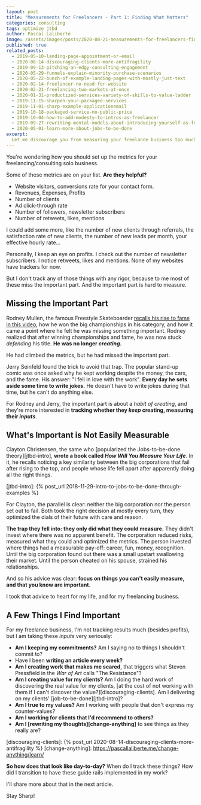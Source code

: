 ```yaml
---
layout: post
title: "Measurements for Freelancers - Part 1: Finding What Matters"
categories: consulting
tags: optimize jtbd
author: Pascal Laliberté
image: /assets/images/posts/2020-08-21-measurements-for-freelancers-finding-what-matters.jpg
published: true
related_posts:
  - 2019-05-10-landing-page-appointment-or-email
  - 2020-08-14-discouraging-clients-more-antifragility
  - 2019-09-13-pitching-an-edgy-consulting-engagement
  - 2020-05-29-funnels-explain-minority-purchase-scenarios
  - 2020-05-22-bunch-of-example-landing-pages-with-mostly-just-text
  - 2020-02-14-freelancer-no-need-for-website
  - 2020-02-21-freelancing-two-markets-at-once
  - 2020-01-31-productized-services-variety-of-skills-to-value-ladder
  - 2019-11-15-sharpen-your-packaged-services
  - 2019-11-01-sharp-example-applicationemail
  - 2019-10-18-packaged-service-no-public-price
  - 2019-10-04-how-to-add-modesty-to-intros-as-freelancer
  - 2019-09-27-rewriting-mental-models-about-introducing-yourself-as-freelancer
  - 2020-05-01-learn-more-about-jobs-to-be-done
excerpt:
  Let me discourage you from measuring your freelance business too much. The common metrics just don't matter, and what matters is hard to measure.
---
```


You're wondering how you should set up the metrics for your freelancing/consulting solo business.

Some of these metrics are on your list. **Are they helpful?**

* Website visitors, conversions rate for your contact form.
* Revenues, Expenses, Profits
* Number of clients
* Ad click-through rate
* Number of followers, newsletter subscribers
* Number of retweets, likes, mentions

I could add some more, like the number of new clients through referrals, the satisfaction rate of new clients, the number of new leads per month, your effective hourly rate...

Personally, I keep an eye on profits. I check out the number of newsletter subscribers. I notice retweets, likes and mentions. None of my websites have trackers for now.

But I don't track any of those things with any rigor, because to me most of these miss the important part. And the important part is hard to measure.

## Missing the Important Part

Rodney Mullen, the famous Freestyle Skateboarder [recalls his rise to fame in this video][rodney], how he won the big championships in his category, and how it came a point where he felt he was missing something important. Rodney realized that after winning championships and fame, he was now stuck _defending_ his title. **He was no longer _creating_.**

He had climbed the metrics, but he had missed the important part.

[rodney]: https://www.ted.com/talks/rodney_mullen_pop_an_ollie_and_innovate

Jerry Seinfeld found the trick to avoid that trap. The popular stand-up comic was once asked why he kept working despite the money, the cars, and the fame. His answer: "I fell in love with the work". **Every day he sets aside some time to write jokes.** He doesn't have to write jokes during that time, but he can't do anything else.

For Rodney and Jerry, the important part is about a _habit of creating_, and they're more interested in **tracking whether they _keep_ creating, measuring their _inputs_**.

## What's Important is Not Easily Measurable

Clayton Christensen, the same who [popularized the Jobs-to-be-done theory][jtbd-intro], **wrote a book called _How Will You Measure Your Life_**. In it, he recalls noticing a key similarity between the big corporations that fail after rising to the top, and people whose life fell apart after apparently doing all the right things.

[jtbd-intro]: {% post_url 2018-11-29-intro-to-jobs-to-be-done-through-examples %}

For Clayton, the parallel is clear: neither the big corporation nor the person set out to fail. Both took the right decision at mostly every turn, they optimized the dials of their future with care and reason.

**The trap they fell into: they only did what they could measure.** They didn't invest where there was no apparent benefit. The corporation reduced risks, measured what they could and optimized the metrics. The person invested where things had a measurable pay-off: career, fun, money, recognition. Until the big corporation found out there was a small upstart swallowing their market. Until the person cheated on his spouse, strained his relationships.

And so his advice was clear: **focus on things you can't easily measure, and that you know are important.**

I took that advice to heart for my life, and for my freelancing business.

## A Few Things I Find Important

For my freelance business, I'm not tracking results much (besides profits), but I am taking these _inputs_ very seriously:

* **Am I keeping my commitments?** Am I saying no to things I shouldn't commit to?
* Have I been **writing an article every week?**
* **Am I creating work that makes me scared**, that triggers what Steven Pressfield in the _War of Art_ calls "The Resistance"?
* **Am I creating value for my clients?** Am I doing the hard work of discovering the real value for my clients, [at the cost of not working with them if I can't discover the value?][discouraging-clients]. Am I delivering on  my clients' [job-to-be-done][jtbd-intro]?
* **Am I true to my values?** Am I working with people that don't express my counter-values?
* **Am I working for clients that I'd recommend to others?**
* **Am I [rewriting my thoughts][change-anything]** to see things as they really are?

[discouraging-clients]: {% post_url 2020-08-14-discouraging-clients-more-antifragility %}
[change-anything]: https://pascallaliberte.me/change-anything/learn/

**So how does that look like day-to-day?** When do I track these things? How did I transition to have these guide rails implemented in my work?

I'll share more about that in the next article.

Stay Sharp!
